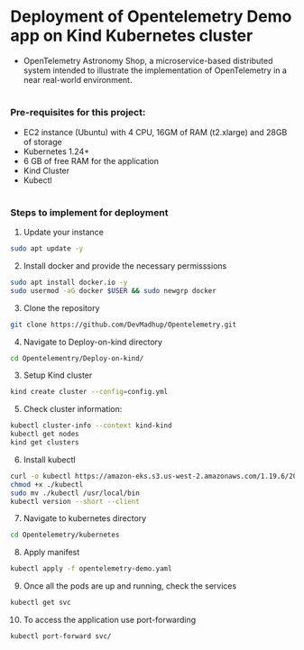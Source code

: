 # Deployment of Opentelemetry Demo app on Kind Kubernetes cluster
- OpenTelemetry Astronomy Shop, a microservice-based distributed system intended to illustrate the implementation of OpenTelemetry in a near real-world environment.
#
### Pre-requisites for this project:
- EC2 instance (Ubuntu) with 4 CPU, 16GM of RAM (t2.xlarge) and 28GB of storage
- Kubernetes 1.24+
- 6 GB of free RAM for the application
- Kind Cluster
- Kubectl
#
### Steps to implement for deployment
1. Update your instance
  ```bash
  sudo apt update -y
  ```

2. Install docker and provide the necessary permisssions
  ```bash
  sudo apt install docker.io -y
  sudo usermod -aG docker $USER && sudo newgrp docker
  ```

3. Clone the repository
  ```bash
  git clone https://github.com/DevMadhup/Opentelemetry.git
  ```

4. Navigate to Deploy-on-kind directory
  ```bash
  cd Opentelementry/Deploy-on-kind/
  ```

3. Setup Kind cluster
  ```bash
  kind create cluster --config=config.yml
  ```

5. Check cluster information:
  ```bash
  kubectl cluster-info --context kind-kind
  kubectl get nodes
  kind get clusters
  ```

6. Install kubectl
  ```bash
  curl -o kubectl https://amazon-eks.s3.us-west-2.amazonaws.com/1.19.6/2021-01-05/bin/linux/amd64/kubectl
  chmod +x ./kubectl
  sudo mv ./kubectl /usr/local/bin
  kubectl version --short --client
  ``` 

7. Navigate to kubernetes directory
  ```bash
  cd Opentelemetry/kubernetes
  ```

8. Apply manifest
  ```bash
  kubectl apply -f opentelemetry-demo.yaml
  ```

9. Once all the pods are up and running, check the services
  ```bash
  kubectl get svc
  ```

10. To access the application use port-forwarding
  ```bash
  kubectl port-forward svc/
  ```
